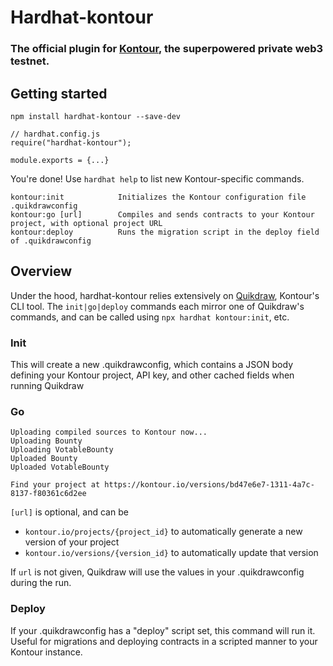 # Hardhat-kontour

### The official plugin for [Kontour](https://kontour.io), the superpowered private web3 testnet.

## Getting started
`npm install hardhat-kontour --save-dev`

```
// hardhat.config.js
require("hardhat-kontour");

module.exports = {...}
```

You're done! Use `hardhat help` to list new Kontour-specific commands.
```
kontour:init            Initializes the Kontour configuration file .quikdrawconfig
kontour:go [url]        Compiles and sends contracts to your Kontour project, with optional project URL
kontour:deploy          Runs the migration script in the deploy field of .quikdrawconfig
```

## Overview
Under the hood, hardhat-kontour relies extensively on [Quikdraw](https://www.npmjs.com/package/quikdraw), Kontour's CLI tool. The `init|go|deploy` commands each mirror one of Quikdraw's commands, and can be called using `npx hardhat kontour:init`, etc.

### Init
This will create a new .quikdrawconfig, which contains a JSON body defining your Kontour project, API key, and other cached fields when running Quikdraw

### Go
```
Uploading compiled sources to Kontour now...
Uploading Bounty
Uploading VotableBounty
Uploaded Bounty
Uploaded VotableBounty

Find your project at https://kontour.io/versions/bd47e6e7-1311-4a7c-8137-f80361c6d2ee
```
`[url]` is optional, and can be
- `kontour.io/projects/{project_id}` to automatically generate a new version of your project
- `kontour.io/versions/{version_id}` to automatically update that version

If `url` is not given, Quikdraw will use the values in your .quikdrawconfig during the run.

### Deploy
If your .quikdrawconfig has a "deploy" script set, this command will run it. Useful for migrations and deploying contracts in a scripted manner to your Kontour instance.
